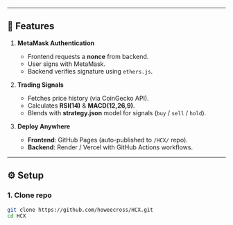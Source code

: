 
---

## 🔑 Features

1. **MetaMask Authentication**
   - Frontend requests a **nonce** from backend.
   - User signs with MetaMask.
   - Backend verifies signature using `ethers.js`.

2. **Trading Signals**
   - Fetches price history (via CoinGecko API).
   - Calculates **RSI(14)** & **MACD(12,26,9)**.
   - Blends with **strategy.json** model for signals (`buy` / `sell` / `hold`).

3. **Deploy Anywhere**
   - **Frontend**: GitHub Pages (auto-published to `/HCX/` repo).  
   - **Backend**: Render / Vercel with GitHub Actions workflows.

---

## ⚙️ Setup

### 1. Clone repo
```sh
git clone https://github.com/howeecross/HCX.git
cd HCX
